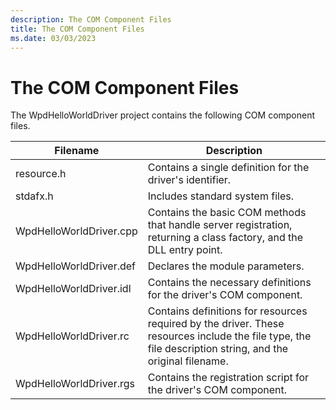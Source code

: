 ```yaml
---
description: The COM Component Files
title: The COM Component Files
ms.date: 03/03/2023
---
```


# The COM Component Files


The WpdHelloWorldDriver project contains the following COM component files.

| Filename                | Description                                                                                                                                               |
|-------------------------|-----------------------------------------------------------------------------------------------------------------------------------------------------------|
| resource.h              | Contains a single definition for the driver's identifier.                                                                                                 |
| stdafx.h                | Includes standard system files.                                                                                                                           |
| WpdHelloWorldDriver.cpp | Contains the basic COM methods that handle server registration, returning a class factory, and the DLL entry point.                                       |
| WpdHelloWorldDriver.def | Declares the module parameters.                                                                                                                           |
| WpdHelloWorldDriver.idl | Contains the necessary definitions for the driver's COM component.                                                                                        |
| WpdHelloWorldDriver.rc  | Contains definitions for resources required by the driver. These resources include the file type, the file description string, and the original filename. |
| WpdHelloWorldDriver.rgs | Contains the registration script for the driver's COM component.                                                                                          |

 

 

 




